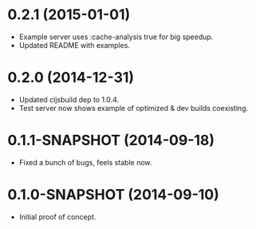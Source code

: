 
# 0.2.1 (2015-01-01)

* Example server uses :cache-analysis true for big speedup.
* Updated README with examples.

# 0.2.0 (2014-12-31)

* Updated cljsbuild dep to 1.0.4.
* Test server now shows example of optimized & dev builds coexisting.

# 0.1.1-SNAPSHOT (2014-09-18)

* Fixed a bunch of bugs, feels stable now.

# 0.1.0-SNAPSHOT (2014-09-10)

* Initial proof of concept.

